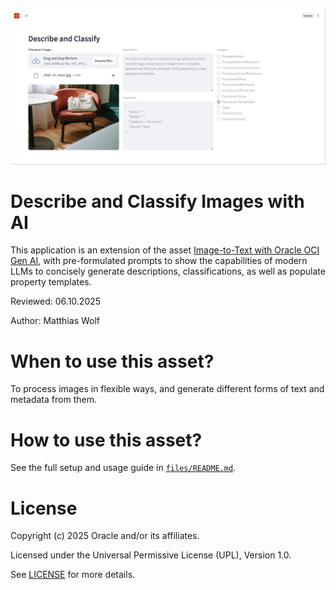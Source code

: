 ![Example of using this asset with a picture of a chair](files/images/example.jpg)

# Describe and Classify Images with AI

This application is an extension of the asset
[Image-to-Text with Oracle OCI Gen AI](../image-to-text),
with pre-formulated prompts to show the capabilities of modern LLMs to
concisely generate descriptions, classifications, as well as populate property
templates.

Reviewed: 06.10.2025

Author: Matthias Wolf

# When to use this asset?

To process images in flexible ways, and generate different forms of text and
metadata from them.

# How to use this asset?
 
See the full setup and usage guide in [`files/README.md`](./files/README.md).

# License
 
Copyright (c) 2025 Oracle and/or its affiliates.
 
Licensed under the Universal Permissive License (UPL), Version 1.0.
 
See [LICENSE](LICENSE) for more details.
